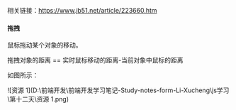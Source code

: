 相关链接：https://www.jb51.net/article/223660.htm

#### 拖拽

鼠标拖动某个对象的移动。



拖拽对象的距离 == 实时鼠标移动的距离-当前对象中鼠标的距离



如图所示：

![资源 1](D:\前端开发\前端开发学习笔记\-Study-notes-form-Li-Xucheng\js学习\第十二天\资源 1.png)
